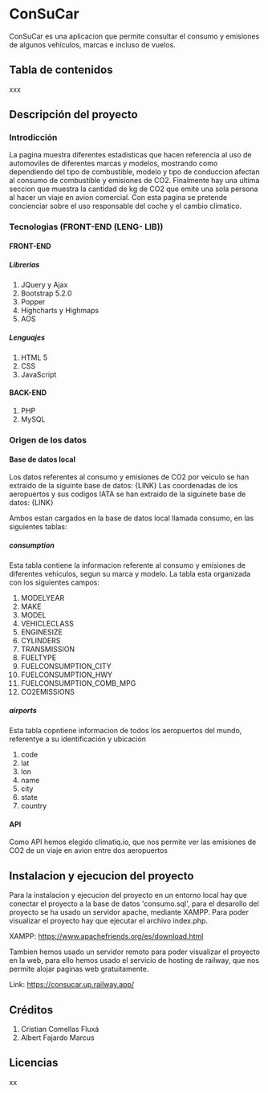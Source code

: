 # ConSuCar

ConSuCar es una aplicacion que permite consultar el consumo y emisiones de algunos vehículos, marcas e incluso de vuelos.

## Tabla de contenidos

xxx

## Descripción del proyecto

### Introdicción

La pagina muestra diferentes estadisticas que hacen referencia al uso de automoviles de diferentes marcas y modelos, mostrando como dependiendo del tipo de combustible, modelo y tipo de conduccion afectan al consumo de combustible y emisiones de CO2.
Finalmente hay una ultima seccion que muestra la cantidad de kg de CO2 que emite una sola persona al hacer un viaje en avion comercial.
Con esta pagina se pretende concienciar sobre el uso responsable del coche y el cambio climatico.

### Tecnologias (FRONT-END (LENG- LIB))

#### FRONT-END

##### Librerias

1. JQuery y Ajax
2. Bootstrap 5.2.0
3. Popper
4. Highcharts y Highmaps
5. AOS

##### Lenguajes

1. HTML 5
2. CSS
3. JavaScript

#### BACK-END

1. PHP
2. MySQL

### Origen de los datos

#### Base de datos local

Los datos referentes al consumo y emisiones de CO2 por veiculo se han extraido de la siguinte base de datos: {LINK}
Las coordenadas de los aeropuertos y sus codigos IATA se han extraido de la siguinete base de datos: {LINK}

Ambos estan cargados en la base de datos local llamada consumo, en las siguientes tablas:

##### consumption

Esta tabla contiene la informacion referente al consumo y emisiones de diferentes vehiculos, segun su marca y modelo. La tabla esta organizada con los siguientes campos:

1. MODELYEAR
2. MAKE
3. MODEL
4. VEHICLECLASS
5. ENGINESIZE
6. CYLINDERS
7. TRANSMISSION
8. FUELTYPE
9. FUELCONSUMPTION_CITY
10. FUELCONSUMPTION_HWY
11. FUELCONSUMPTION_COMB_MPG
12. CO2EMISSIONS

##### airports

Esta tabla copntiene informacion de todos los aeropuertos del mundo, referentye a su identificación y ubicación

1. code
2. lat
3. lon
4. name
5. city
6. state
7. country

#### API

Como API hemos elegido climatiq.io, que nos permite ver las emisiones de CO2 de un viaje en avion entre dos aeropuertos

## Instalacion y ejecucion del proyecto

Para la instalacion y ejecucion del proyecto en un entorno local hay que conectar el proyecto a la base de datos 'consumo.sql', para el desarollo del proyecto se ha usado un servidor apache, mediante XAMPP. Para poder visualizar el proyecto hay que ejecutar el archivo index.php.

XAMPP: <https://www.apachefriends.org/es/download.html>

Tambien hemos usado un servidor remoto para poder visualizar el proyecto en la web, para ello hemos usado el servicio de hosting de railway, que nos permite alojar paginas web gratuitamente.

Link: <https://consucar.up.railway.app/>

## Créditos

1. Cristian Comellas Fluxá
2. Albert Fajardo Marcus

## Licencias

xx
